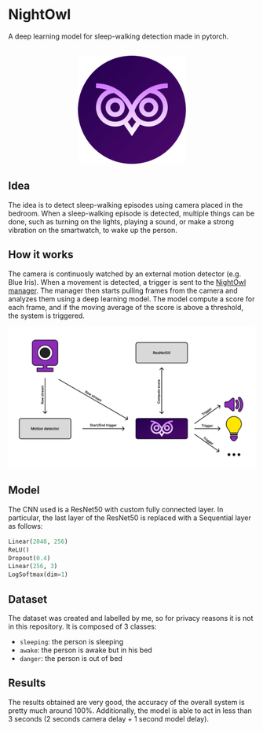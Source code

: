 # NightOwl
A deep learning model for sleep-walking detection made in pytorch.

<br />
<div align="center">
  <img src="assets/logo.png" alt="Logo" width="220" height="220">
</div>


## Idea
The idea is to detect sleep-walking episodes using camera placed in the bedroom. When a sleep-walking episode is detected, multiple things can be done, such as turning on the lights, playing a sound, or make a strong vibration on the smartwatch, to wake up the person.

## How it works
The camera is continuosly watched by an external motion detector (e.g. Blue Iris). When a movement is detected, a trigger is sent to the [NightOwl manager](https://github.com/francesco-re-1107/NightOwl-manager). The manager then starts pulling frames from the camera and analyzes them using a deep learning model. The model compute a score for each frame, and if the moving average of the score is above a threshold, the system is triggered.
<br />
<div align="center">
  <img src="assets/schema.png" alt="Schema" width="600">
</div>

## Model
The CNN used is a ResNet50 with custom fully connected layer.
In particular, the last layer of the ResNet50 is replaced with a Sequential layer as follows:
```python
Linear(2048, 256)
ReLU()
Dropout(0.4)
Linear(256, 3)
LogSoftmax(dim=1)
```

## Dataset
The dataset was created and labelled by me, so for privacy reasons it is not in this repository. It is composed of 3 classes:
- `sleeping`: the person is sleeping
- `awake`: the person is awake but in his bed
- `danger`: the person is out of bed

## Results
The results obtained are very good, the accuracy of the overall system is pretty much around 100%. Additionally, the model is able to act in less than 3 seconds (2 seconds camera delay + 1 second model delay).